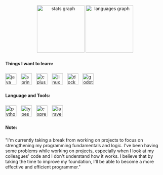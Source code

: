 <div align="center">
  <img src="https://github-readme-stats.vercel.app/api?username=nacxht&hide_title=false&hide_rank=false&show_icons=true&include_all_commits=true&count_private=true&disable_animations=false&theme=tokyonight&locale=en&hide_border=false&order=1" height="150" alt="stats graph"  />
  <img src="https://github-readme-stats.vercel.app/api/top-langs?username=nacxht&locale=en&hide_title=false&layout=compact&card_width=320&langs_count=6&theme=tokyonight&hide_border=false&order=2" height="150" alt="languages graph"  />
</div>

###

<h4 align="left">Things I want to learn:</h4>

###

<div align="left">
  <img src="https://cdn.jsdelivr.net/gh/devicons/devicon/icons/java/java-original-wordmark.svg" height="35" alt="java logo"  />
  <img width="6" />
  <img src="https://cdn.simpleicons.org/spring/6DB33F" height="35" alt="spring logo"  />
  <img width="6" />
  <img src="https://cdn.jsdelivr.net/gh/devicons/devicon/icons/cplusplus/cplusplus-original.svg" height="35" alt="cplusplus logo"  />
  <img width="6" />
  <img src="https://cdn.jsdelivr.net/gh/devicons/devicon/icons/linux/linux-original.svg" height="35" alt="linux logo"  />
  <img width="6" />
  <img src="https://cdn.simpleicons.org/docker/2496ED" height="35" alt="docker logo"  />
  <img width="6" />
  <img src="https://cdn.jsdelivr.net/gh/devicons/devicon/icons/godot/godot-original.svg" height="35" alt="godot logo"  />
</div>

###

<h4 align="left">Language and Tools:</h4>

###

<div align="left">
  <img src="https://cdn.jsdelivr.net/gh/devicons/devicon/icons/python/python-original.svg" height="35" alt="python logo"  />
  <img width="6" />
  <img src="https://cdn.jsdelivr.net/gh/devicons/devicon/icons/typescript/typescript-original.svg" height="35" alt="typescript logo"  />
  <img width="6" />
  <img src="https://skillicons.dev/icons?i=express" height="35" alt="express logo"  />
  <img width="6" />
  <img src="https://cdn.simpleicons.org/laravel/FF2D20" height="35" alt="laravel logo"  />
</div>

###

<h4 align="left">Note:</h4>

###

<p align="left">"I'm currently taking a break from working on projects to focus on strengthening my programming fundamentals and logic. I've been having some problems while working on projects, especially when I look at my colleagues' code and I don't understand how it works. I believe that by taking the time to improve my foundation, I'll be able to become a more effective and efficient programmer."</p>

###
